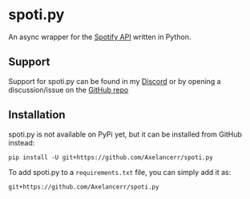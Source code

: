 # spoti.py
An async wrapper for the [Spotify API](https://developer.spotify.com/documentation/web-api/) written in Python.

## Support
Support for spoti.py can be found in my [Discord](https://discord.com/invite/w9f6NkQbde) or by opening a discussion/issue on the [GitHub repo](https://github.com/Axelancerr/spoti.py)

## Installation

spoti.py is not available on PyPi yet, but it can be installed from GitHub instead:
```shell
pip install -U git+https://github.com/Axelancerr/spoti.py
```

To add spoti.py to a `requirements.txt` file, you can simply add it as: 
```text
git+https://github.com/Axelancerr/spoti.py
```
